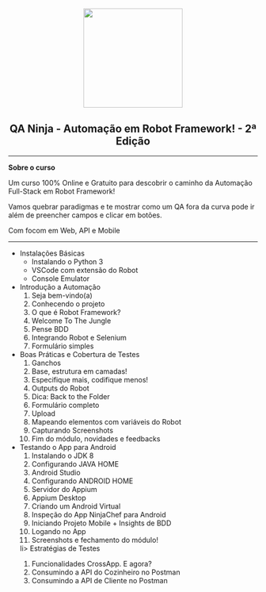 <h1 align="center">
    <img src="https://www.qaninja.io/school/wp-content/uploads/2020/06/roboweek-ninja-mascot.svg" width="200px">
</h1>

<h2 align="center">QA Ninja - Automação em Robot Framework! - 2ª Edição</h2>

<hr>

<strong>Sobre o curso</strong>
<p>Um curso 100% Online e Gratuito para descobrir o caminho da Automação Full-Stack em Robot Framework!

Vamos quebrar paradigmas e te mostrar como um QA fora da curva pode ir além de preencher campos e clicar em botões.

Com focom em Web, API e Mobile</p>
<hr>
<ul>
    <li>
        Instalações Básicas
        <ul>
            <li>Instalando o Python 3</li>
            <li>VSCode com extensão do Robot</li>
            <li>Console Emulator</li>
        </ul>
    </li>
    <li>
         Introdução a Automação
        <ol>
            <li>Seja bem-vindo(a)</li>
            <li>Conhecendo o projeto</li>
            <li>O que é Robot Framework?</li>
            <li>Welcome To The Jungle</li>
            <li>Pense BDD</li>
            <li>Integrando Robot e Selenium</li>
            <li>Formulário simples</li>
        </ol>
    </li>
        <li>
        Boas Práticas e Cobertura de Testes
        <ol>
            <li>Ganchos</li>
            <li>Base, estrutura em camadas!</li>
            <li>Especifique mais, codifique menos!</li>
            <li>Outputs do Robot</li>
            <li>Dica: Back to the Folder</li>
            <li>Formulário completo</li>
            <li>Upload</li>
            <li>Mapeando elementos com variáveis do Robot</li>
            <li>Capturando Screenshots</li>
            <li>Fim do módulo, novidades e feedbacks</li>
        </ol>
    </li>
    </li>
        <li>
        Testando o App para Android
        <ol>
            <li>Instalando o JDK 8</li>
            <li>Configurando JAVA HOME</li>
            <li>Android Studio</li>
            <li>Configurando ANDROID HOME</li>
            <li>Servidor do Appium</li>
            <li>Appium Desktop</li>
            <li>Criando um Android Virtual</li>
            <li>Inspeção do App NinjaChef para Android</li>
            <li>Iniciando Projeto Mobile + Insights de BDD</li>
            <li>Logando no App</li>
            <li>Screenshots e fechamento do módulo!</li>
        </ol>
    </li>
    li>
        Estratégias de Testes
        <ol>
            <li>Funcionalidades CrossApp. E agora?</li>
            <li>Consumindo a API do Cozinheiro no Postman</li>
            <li>Consumindo a API de Cliente no Postman</li>
        </ol>
    </li>
</ul>